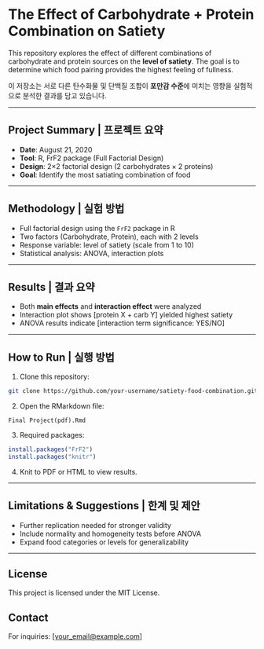 
# The Effect of Carbohydrate + Protein Combination on Satiety

This repository explores the effect of different combinations of carbohydrate and protein sources on the **level of satiety**. The goal is to determine which food pairing provides the highest feeling of fullness.

이 저장소는 서로 다른 탄수화물 및 단백질 조합이 **포만감 수준**에 미치는 영향을 실험적으로 분석한 결과를 담고 있습니다.

---

## Project Summary | 프로젝트 요약

- **Date**: August 21, 2020  
- **Tool**: R, FrF2 package (Full Factorial Design)  
- **Design**: 2×2 factorial design (2 carbohydrates × 2 proteins)  
- **Goal**: Identify the most satiating combination of food

---

## Methodology | 실험 방법

- Full factorial design using the `FrF2` package in R
- Two factors (Carbohydrate, Protein), each with 2 levels
- Response variable: level of satiety (scale from 1 to 10)
- Statistical analysis: ANOVA, interaction plots

---

## Results | 결과 요약

- Both **main effects** and **interaction effect** were analyzed
- Interaction plot shows [protein X + carb Y] yielded highest satiety
- ANOVA results indicate [interaction term significance: YES/NO]

---

## How to Run | 실행 방법

1. Clone this repository:
```bash
git clone https://github.com/your-username/satiety-food-combination.git
```

2. Open the RMarkdown file:
```
Final Project(pdf).Rmd
```

3. Required packages:
```r
install.packages("FrF2")
install.packages("knitr")
```

4. Knit to PDF or HTML to view results.

---

## Limitations & Suggestions | 한계 및 제안

- Further replication needed for stronger validity
- Include normality and homogeneity tests before ANOVA
- Expand food categories or levels for generalizability

---

## License

This project is licensed under the MIT License.

## Contact

For inquiries: [your_email@example.com]
